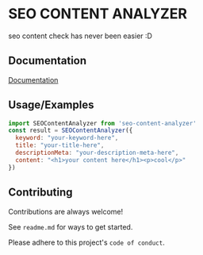 
# SEO CONTENT ANALYZER

seo content check has never been easier :D




## Documentation

[Documentation](https://github.com/wahyunurarizky/seo-content-analyzer)



## Usage/Examples

```javascript
import SEOContentAnalyzer from 'seo-content-analyzer'
const result = SEOContentAnalyzer({
  keyword: "your-keyword-here",
  title: "your-title-here",
  descriptionMeta: "your-description-meta-here",
  content: "<h1>your content here</h1><p>cool</p>"
})

```


## Contributing

Contributions are always welcome!

See `readme.md` for ways to get started.

Please adhere to this project's `code of conduct`.

